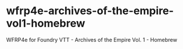 # wfrp4e-archives-of-the-empire-vol1-homebrew
WFRP4e for Foundry VTT - Archives of the Empire Vol. 1 - Homebrew
